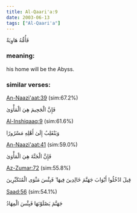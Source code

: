 ```yaml
---
title: Al-Qaari'a:9
date: 2003-06-13
tags: ["Al-Qaari'a"]
---
```

فَأُمُّهُ هَاوِيَةٌ
### meaning: 
his home will be the Abyss.
### similar verses: 

[An-Naazi'aat:39](/79/39) (sim:67.2%)

فَإِنَّ الْجَحِيمَ هِيَ الْمَأْوَىٰ

[Al-Inshiqaaq:9](/84/9) (sim:61.6%)

وَيَنْقَلِبُ إِلَىٰ أَهْلِهِ مَسْرُورًا

[An-Naazi'aat:41](/79/41) (sim:59.0%)

فَإِنَّ الْجَنَّةَ هِيَ الْمَأْوَىٰ

[Az-Zumar:72](/39/72) (sim:55.8%)

قِيلَ ادْخُلُوا أَبْوَابَ جَهَنَّمَ خَالِدِينَ فِيهَا ۖ فَبِئْسَ مَثْوَى الْمُتَكَبِّرِينَ

[Saad:56](/38/56) (sim:54.1%)

جَهَنَّمَ يَصْلَوْنَهَا فَبِئْسَ الْمِهَادُ
